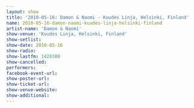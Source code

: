 ```yaml
---
layout: show
title: '2010-05-16: Damon & Naomi - Kuudes Linja, Helsinki, Finland'
name: 2010-05-16-damon-naomi-kuudes-linja-helsinki-finland
artist-name: 'Damon & Naomi'
show-venue: 'Kuudes Linja, Helsinki, Finland'
show-setlist: 
show-date: 2010-05-16
show-radio: 
show-lastfm: 1428380
show-cancelled: 
performers: 
facebook-event-url: 
show-poster-url: 
show-ticket-url: 
show-venue-website: 
show-additional: 
---
```


